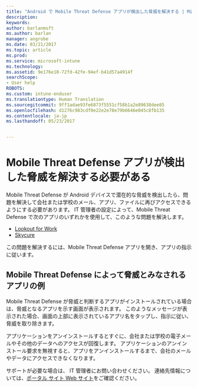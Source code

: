 ```yaml
---
title: "Android で Mobile Threat Defense アプリが検出した脅威を解決する | Microsoft Docs"
description: 
keywords: 
author: barlanmsft
ms.author: barlan
manager: angrobe
ms.date: 03/21/2017
ms.topic: article
ms.prod: 
ms.service: microsoft-intune
ms.technology: 
ms.assetid: 9e176e10-72fd-42fe-94ef-b41d57a4914f
searchScope:
- User help
ROBOTS: 
ms.custom: intune-enduser
ms.translationtype: Human Translation
ms.sourcegitcommit: 9ff1adae93fe6873f5551cf58b1a2e89638dee85
ms.openlocfilehash: d1276c983cdf0e22e2e78e79b6646e045c8fb135
ms.contentlocale: ja-jp
ms.lasthandoff: 05/23/2017


---
```


# <a name="you-need-to-resolve-a-threat-found-by-a-mobile-threat-defense-app"></a>Mobile Threat Defense アプリが検出した脅威を解決する必要がある

Mobile Threat Defense が Android デバイスで潜在的な脅威を検出したら、問題を解決して会社または学校のメール、アプリ、ファイルに再びアクセスできるようにする必要があります。 IT 管理者の設定によって、Mobile Threat Defense で次のアプリのいずれかを使用して、このような問題を解決します。

* [Lookout for Work](you-need-to-resolve-a-threat-found-by-lookout-for-work-android.md)
* [Skycure](you-need-to-resolve-a-threat-found-by-skycure-android.md)

この問題を解決するには、Mobile Threat Defense アプリを開き、アプリの指示に従います。

## <a name="example-of-an-app-that-mobile-threat-defense-sees-as-a-threat"></a>Mobile Threat Defense によって脅威とみなされるアプリの例

Mobile Threat Defense が脅威と判断するアプリがインストールされている場合は、脅威となるアプリを示す画面が表示されます。 このようなメッセージが表示された場合、画面の上部に表示されているアプリ名をタップし、指示に従い、脅威を取り除きます。

アプリケーションをアンインストールするとすぐに、会社または学校の電子メールやその他のデータへのアクセスが回復します。 アプリケーションのアンインストール要求を無視すると、アプリをアンインストールするまで、会社のメールやデータにアクセスできなくなります。

サポートが必要な場合は、 IT 管理者にお問い合わせください。 連絡先情報については、[ポータル サイト Web サイト](http://portal.manage.microsoft.com)をご確認ください。

